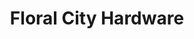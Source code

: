 ---
title: "Floral City Hardware"
url: /floral-city/floral-city-hardware-e-orange-ave-3/
shop: hardware
---
